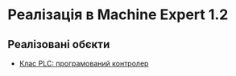 # Реалізація в Machine Expert 1.2



## Реалізовані обєкти 

- [Клас PLC: програмований контролер](plc.md)